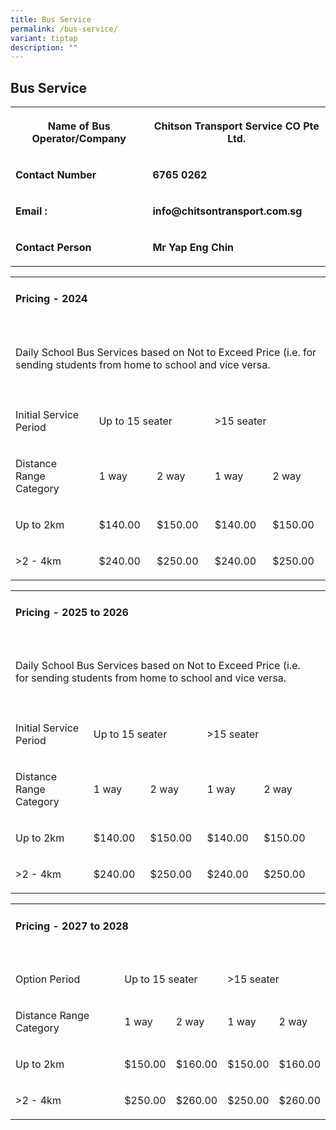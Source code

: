 ```yaml
---
title: Bus Service
permalink: /bus-service/
variant: tiptap
description: ""
---
```

<h2><strong>Bus Service</strong></h2>
<p></p>
<p></p>
<table style="minWidth: 50px">
<colgroup>
<col>
<col>
</colgroup>
<tbody>
<tr>
<th rowspan="1" colspan="1">
<p>Name of Bus Operator/Company</p>
</th>
<th rowspan="1" colspan="1">
<p>Chitson Transport Service CO Pte Ltd.</p>
</th>
</tr>
<tr>
<td rowspan="1" colspan="1">
<p><strong>Contact Number</strong>
</p>
</td>
<td rowspan="1" colspan="1">
<p><strong>6765 0262</strong>
</p>
</td>
</tr>
<tr>
<td rowspan="1" colspan="1">
<p><strong>Email :</strong>
</p>
</td>
<td rowspan="1" colspan="1">
<p><strong>info@chitsontransport.com.sg</strong>
</p>
</td>
</tr>
<tr>
<td rowspan="1" colspan="1">
<p><strong>Contact Person</strong>
</p>
</td>
<td rowspan="1" colspan="1">
<p><strong>Mr Yap Eng Chin</strong>
</p>
</td>
</tr>
</tbody>
</table>
<p></p>
<table style="minWidth: 125px">
<colgroup>
<col>
<col>
<col>
<col>
<col>
</colgroup>
<tbody>
<tr>
<td rowspan="1" colspan="2">
<h4><strong>Pricing - 2024</strong></h4>
</td>
<td rowspan="1" colspan="1">
<p></p>
</td>
<td rowspan="1" colspan="1">
<p></p>
</td>
<td rowspan="1" colspan="1">
<p></p>
</td>
</tr>
<tr>
<td rowspan="1" colspan="1">
<p></p>
</td>
<td rowspan="1" colspan="1">
<p></p>
</td>
<td rowspan="1" colspan="1">
<p></p>
</td>
<td rowspan="1" colspan="1">
<p></p>
</td>
<td rowspan="1" colspan="1">
<p></p>
</td>
</tr>
<tr>
<td rowspan="1" colspan="5">
<p>Daily School Bus Services based on Not to Exceed Price (i.e. for sending
students from home to school and vice versa.</p>
</td>
</tr>
<tr>
<td rowspan="1" colspan="1">
<p></p>
</td>
<td rowspan="1" colspan="1">
<p></p>
</td>
<td rowspan="1" colspan="1">
<p></p>
</td>
<td rowspan="1" colspan="1">
<p></p>
</td>
<td rowspan="1" colspan="1">
<p></p>
</td>
</tr>
<tr>
<td rowspan="1" colspan="1">
<p>Initial Service Period</p>
</td>
<td rowspan="1" colspan="2">
<p>Up to 15 seater</p>
</td>
<td rowspan="1" colspan="2">
<p>&gt;15 seater</p>
</td>
</tr>
<tr>
<td rowspan="2" colspan="1">
<p>Distance Range Category</p>
</td>
<td rowspan="2" colspan="1">
<p>1 way</p>
</td>
<td rowspan="2" colspan="1">
<p>2 way&nbsp;</p>
</td>
<td rowspan="2" colspan="1">
<p>1 way</p>
</td>
<td rowspan="2" colspan="1">
<p>2 way&nbsp;</p>
</td>
</tr>
<tr></tr>
<tr>
<td rowspan="1" colspan="1">
<p>Up to 2km</p>
</td>
<td rowspan="1" colspan="1">
<p>$140.00</p>
</td>
<td rowspan="1" colspan="1">
<p>$150.00</p>
</td>
<td rowspan="1" colspan="1">
<p>$140.00</p>
</td>
<td rowspan="1" colspan="1">
<p>$150.00</p>
</td>
</tr>
<tr>
<td rowspan="1" colspan="1">
<p>&gt;2 - 4km</p>
</td>
<td rowspan="1" colspan="1">
<p>$240.00</p>
</td>
<td rowspan="1" colspan="1">
<p>$250.00</p>
</td>
<td rowspan="1" colspan="1">
<p>$240.00</p>
</td>
<td rowspan="1" colspan="1">
<p>$250.00</p>
</td>
</tr>
</tbody>
</table>
<table style="minWidth: 150px">
<colgroup>
<col>
<col>
<col>
<col>
<col>
<col>
</colgroup>
<tbody>
<tr>
<td rowspan="1" colspan="3">
<h4><strong>Pricing - 2025 to 2026</strong></h4>
</td>
<td rowspan="1" colspan="1">
<p></p>
</td>
<td rowspan="1" colspan="1">
<p></p>
</td>
<td rowspan="1" colspan="1">
<p></p>
</td>
</tr>
<tr>
<td rowspan="1" colspan="1">
<p></p>
</td>
<td rowspan="1" colspan="1">
<p></p>
</td>
<td rowspan="1" colspan="1">
<p></p>
</td>
<td rowspan="1" colspan="1">
<p></p>
</td>
<td rowspan="1" colspan="1">
<p></p>
</td>
<td rowspan="1" colspan="1">
<p></p>
</td>
</tr>
<tr>
<td rowspan="1" colspan="5">
<p>Daily School Bus Services based on Not to Exceed Price (i.e. for sending
students from home to school and vice versa.</p>
</td>
<td rowspan="1" colspan="1">
<p></p>
</td>
</tr>
<tr>
<td rowspan="1" colspan="1">
<p></p>
</td>
<td rowspan="1" colspan="1">
<p></p>
</td>
<td rowspan="1" colspan="1">
<p></p>
</td>
<td rowspan="1" colspan="1">
<p></p>
</td>
<td rowspan="1" colspan="1">
<p></p>
</td>
<td rowspan="1" colspan="1">
<p></p>
</td>
</tr>
<tr>
<td rowspan="1" colspan="1">
<p>Initial Service Period</p>
</td>
<td rowspan="1" colspan="2">
<p>Up to 15 seater</p>
</td>
<td rowspan="1" colspan="2">
<p>&gt;15 seater</p>
</td>
<td rowspan="1" colspan="1">
<p></p>
</td>
</tr>
<tr>
<td rowspan="2" colspan="1">
<p>Distance Range Category</p>
</td>
<td rowspan="2" colspan="1">
<p>1 way</p>
</td>
<td rowspan="2" colspan="1">
<p>2 way&nbsp;</p>
</td>
<td rowspan="2" colspan="1">
<p>1 way</p>
</td>
<td rowspan="2" colspan="1">
<p>2 way&nbsp;</p>
</td>
<td rowspan="1" colspan="1">
<p></p>
</td>
</tr>
<tr>
<td rowspan="1" colspan="1">
<p></p>
</td>
</tr>
<tr>
<td rowspan="1" colspan="1">
<p>Up to 2km</p>
</td>
<td rowspan="1" colspan="1">
<p>$140.00</p>
</td>
<td rowspan="1" colspan="1">
<p>$150.00</p>
</td>
<td rowspan="1" colspan="1">
<p>$140.00</p>
</td>
<td rowspan="1" colspan="1">
<p>$150.00</p>
</td>
<td rowspan="1" colspan="1">
<p></p>
</td>
</tr>
<tr>
<td rowspan="1" colspan="1">
<p>&gt;2 - 4km</p>
</td>
<td rowspan="1" colspan="1">
<p>$240.00</p>
</td>
<td rowspan="1" colspan="1">
<p>$250.00</p>
</td>
<td rowspan="1" colspan="1">
<p>$240.00</p>
</td>
<td rowspan="1" colspan="1">
<p>$250.00</p>
</td>
<td rowspan="1" colspan="1">
<p></p>
</td>
</tr>
</tbody>
</table>
<table style="minWidth: 125px">
<colgroup>
<col>
<col>
<col>
<col>
<col>
</colgroup>
<tbody>
<tr>
<td rowspan="1" colspan="3">
<h4><strong>Pricing - 2027 to 2028</strong></h4>
</td>
<td rowspan="1" colspan="1">
<p></p>
</td>
<td rowspan="1" colspan="1">
<p></p>
</td>
</tr>
<tr>
<td rowspan="1" colspan="1">
<p></p>
</td>
<td rowspan="1" colspan="1">
<p></p>
</td>
<td rowspan="1" colspan="1">
<p></p>
</td>
<td rowspan="1" colspan="1">
<p></p>
</td>
<td rowspan="1" colspan="1">
<p></p>
</td>
</tr>
<tr>
<td rowspan="1" colspan="1">
<p>Option Period</p>
</td>
<td rowspan="1" colspan="2">
<p>Up to 15 seater</p>
</td>
<td rowspan="1" colspan="2">
<p>&gt;15 seater</p>
</td>
</tr>
<tr>
<td rowspan="2" colspan="1">
<p>Distance Range Category</p>
</td>
<td rowspan="2" colspan="1">
<p>1 way</p>
</td>
<td rowspan="2" colspan="1">
<p>2 way&nbsp;</p>
</td>
<td rowspan="2" colspan="1">
<p>1 way</p>
</td>
<td rowspan="2" colspan="1">
<p>2 way&nbsp;</p>
</td>
</tr>
<tr></tr>
<tr>
<td rowspan="1" colspan="1">
<p>Up to 2km</p>
</td>
<td rowspan="1" colspan="1">
<p>$150.00</p>
</td>
<td rowspan="1" colspan="1">
<p>$160.00</p>
</td>
<td rowspan="1" colspan="1">
<p>$150.00</p>
</td>
<td rowspan="1" colspan="1">
<p>$160.00</p>
</td>
</tr>
<tr>
<td rowspan="1" colspan="1">
<p>&gt;2 - 4km</p>
</td>
<td rowspan="1" colspan="1">
<p>$250.00</p>
</td>
<td rowspan="1" colspan="1">
<p>$260.00</p>
</td>
<td rowspan="1" colspan="1">
<p>$250.00</p>
</td>
<td rowspan="1" colspan="1">
<p>$260.00</p>
</td>
</tr>
</tbody>
</table>
<p></p>